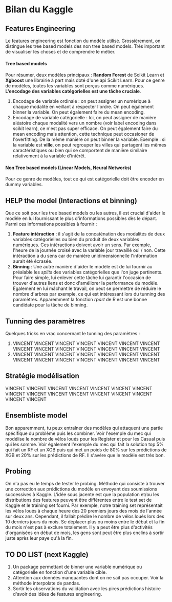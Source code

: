 # Bilan du Kaggle

## Features Engineering

Le features engineering est fonction du modèle utilisé. Grossièrement, on distingue les tree based models des non tree based models. Très important de visualiser les choses et de comprendre le métier.

#### Tree based models

Pour résumer, deux modèles principaux : **Random Forest** de Scikit Learn et **Xgboost** une librairie à part mais doté d'une api Scikit Learn. Pour ce genre de modèles, toutes les variables sont perçus comme numériques. **L'encodage des variables catégorielles est une tâche cruciale**.
 1. Encodage de variable ordinale : on peut assigner un numérique à chaque modalité en veillant à respecter l'ordre. On peut également binner la variable. On peut également faire du mean encoding.
 2. Encodage de variable catégorielle : Ici, on peut assigner de manière aléatoire chaque modalité vers un nombre (voir label encoding dans scikit learn), ce n'est pas super efficace. On peut également faire du mean encoding mais attention, cette technique peut occasioner de l'overfitting. De la même manière on peut binner la variable. Exemple : si la variable est **ville**, on peut regrouper les villes qui partagent les mêmes caractéristiques ou bien qui se comportent de manière similaire relativement à la variable d'intérêt.



#### Non Tree based models (Linear Models, Neural Networks)

Pour ce genre de modèles, tout ce qui est catégorielle doit être encoder en dummy variables.

## HELP the model (Interactions et binning)

Que ce soit pour les tree based models ou les autres, il est crucial d'aider le modèle en lui fournissant le plus d'informations possibles dès le départ. Parmi ces informations possibles à fournir : 

 1. **Feature intéraction** : il s'agit de la concaténation des modalités de deux variables catégorielles ou bien du produit de deux variables numériques. Ces intéractions doivent avoir un sens. Par exemple, l'heure de la journée croisé avec la variable jour travaillé oui / non. Cette intéraction a du sens car de manière unidimensionnelle l'information aurait été écrasée.
 2. **Binning** : Une autre manière d'aider le modèle est de lui fournir au préalable les *splits* des variables catégorielles que l'on juge pertinents. Pour faire simple, lui enlever cette tâche lui garantir l'occasion de trouver d'autres liens et donc d'améliorer la performance du modèle. Egalement en lui mâchant le travail, on peut se permettre de réduire le nombre d'arbres par exemple, ce qui est intéressant lors du tunning des paramètres. Apparemment la fonction *rpart* de R est une bonne candidate pour la tâche de binning.

## Tunning des paramètres

Quelques tricks en vrac concernant le tunning des paramètres : 
 1. VINCENT VINCENT VINCENT VINCENT VINCENT VINCENT VINCENT VINCENT VINCENT VINCENT VINCENT VINCENT VINCENT VINCENT 
 2. VINCENT VINCENT VINCENT VINCENT VINCENT VINCENT VINCENT VINCENT VINCENT VINCENT VINCENT VINCENT VINCENT VINCENT 


## Stratégie modélisation 

VINCENT VINCENT VINCENT VINCENT VINCENT VINCENT VINCENT VINCENT VINCENT VINCENT VINCENT VINCENT VINCENT VINCENT VINCENT VINCENT 
## Ensembliste model

Bon apparemment, tu peux entraîner des modèles qui attaquent une partie spécifique du problème puis les combiner. Voir l'exemple du mec qui modélise le nombre de vélos loués pour les Register et pour les Casual puis qui les somme. Voir également l'exemple du mec qui fait la solution top 5% qui fait un RF et un XGB puis qui met un poids de 80% sur les prédictions de XGB et 20% sur les prédictions de RF. Il s'avère que le modèle est très bon.


## Probing

On n'a pas eu le temps de tester le probing. Méthode qui consiste à trouver une correction aux prédictions du modèle en envoyant des soumissions successives à Kaggle. L'idée sous jacente est que la population et/ou les distributions des features peuvent être différentes entre le test set de Kaggle et le training set fourni. Par exemple, notre training set représentait les vélos loués à chaque heure des 20 premiers jours des mois de l'année sur deux ans. Cependant, il fallait prédire le nombre de vélos loués lors des 10 derniers jours du mois. Se déplacer plus ou moins entre le début et la fin du mois n'est pas à exclure totalement. Il y a peut être plus d'activités d'organisées en début de mois, les gens sont peut être plus enclins à sortir juste après leur paye qu'à la fin.

## TO DO LIST (next Kaggle)

 1. Un package permettant de binner une variable numérique ou catégorielle en fonction d'une variable cible.
 2. Attention aux données manquantes dont on ne sait pas occuper. Voir la méthode interpolate de pandas.
 3. Sortir les observations du validation avec les pires prédictions histoire d'avoir des idées de features engineering.